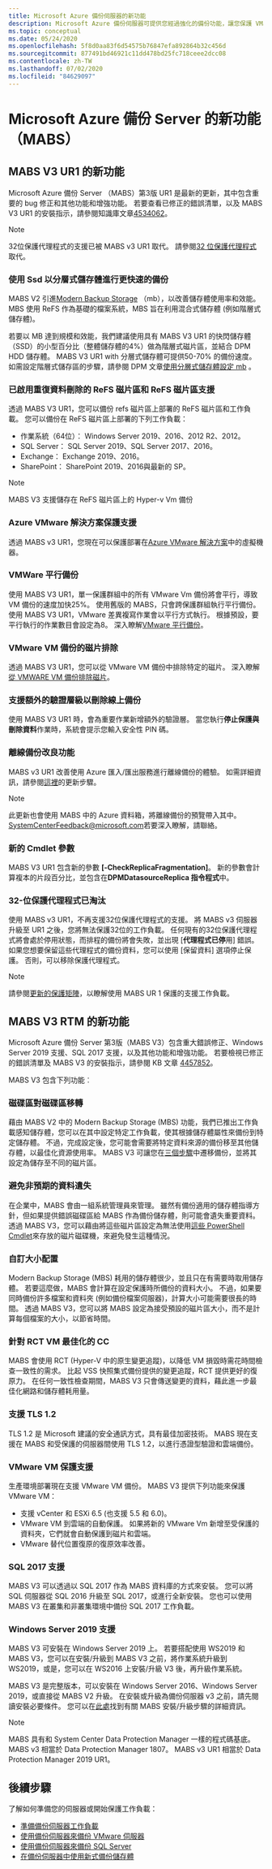 ```yaml
---
title: Microsoft Azure 備份伺服器的新功能
description: Microsoft Azure 備份伺服器可提供您經過強化的備份功能，讓您保護 VM、檔案和資料夾以及工作負載等項目。
ms.topic: conceptual
ms.date: 05/24/2020
ms.openlocfilehash: 5f8d0aa83f6d54575b76847efa892864b32c456d
ms.sourcegitcommit: 877491bd46921c11dd478bd25fc718ceee2dcc08
ms.contentlocale: zh-TW
ms.lasthandoff: 07/02/2020
ms.locfileid: "84629097"
---
```

# <a name="whats-new-in-microsoft-azure-backup-server-mabs"></a>Microsoft Azure 備份 Server 的新功能（MABS）

## <a name="whats-new-in-mabs-v3-ur1"></a>MABS V3 UR1 的新功能

Microsoft Azure 備份 Server （MABS）第3版 UR1 是最新的更新，其中包含重要的 bug 修正和其他功能和增強功能。 若要查看已修正的錯誤清單，以及 MABS V3 UR1 的安裝指示，請參閱知識庫文章[4534062](https://support.microsoft.com/help/4534062)。

>[!NOTE]
>32位保護代理程式的支援已被 MABS v3 UR1 取代。 請參閱[32 位保護代理程式](#32-bit-protection-agent-deprecation)取代。

### <a name="faster-backups-with-tiered-storage-using-ssds"></a>使用 Ssd 以分層式儲存體進行更快速的備份

MABS V2 引進[Modern Backup Storage](backup-mabs-add-storage.md) （mb），以改善儲存體使用率和效能。 MBS 使用 ReFS 作為基礎的檔案系統，MBS 旨在利用混合式儲存體 (例如階層式儲存體)。

若要以 MB 達到規模和效能，我們建議使用具有 MABS V3 UR1 的快閃儲存體（SSD）的小型百分比（整體儲存體的4%）做為階層式磁片區，並結合 DPM HDD 儲存體。 MABS V3 UR1 with 分層式儲存體可提供50-70% 的備份速度。 如需設定階層式儲存區的步驟，請參閱 DPM 文章[使用分層式儲存體設定 mb](https://docs.microsoft.com/system-center/dpm/add-storage?view=sc-dpm-2019#set-up-mbs-with-tiered-storage) 。

### <a name="support-for-refs-volumes-and-refs-volumes-with-deduplication-enabled"></a>已啟用重復資料刪除的 ReFS 磁片區和 ReFS 磁片區支援

透過 MABS V3 UR1，您可以備份 refs 磁片區上部署的 ReFS 磁片區和工作負載。 您可以備份在 ReFS 磁片區上部署的下列工作負載：

* 作業系統（64位）： Windows Server 2019、2016、2012 R2、2012。
* SQL Server： SQL Server 2019、SQL Server 2017、2016。
* Exchange： Exchange 2019、2016。
* SharePoint： SharePoint 2019、2016與最新的 SP。

>[!NOTE]
> MABS V3 支援儲存在 ReFS 磁片區上的 Hyper-v Vm 備份

### <a name="azure-vmware-solution-protection-support"></a>Azure VMware 解決方案保護支援

透過 MABS v3 UR1，您現在可以保護部署在[Azure VMware 解決方案](https://docs.microsoft.com/azure/azure-vmware/)中的虛擬機器。

### <a name="vmware-parallel-backups"></a>VMWare 平行備份

使用 MABS V3 UR1，單一保護群組中的所有 VMware Vm 備份將會平行，導致 VM 備份的速度加快25%。
使用舊版的 MABS，只會跨保護群組執行平行備份。 使用 MABS V3 UR1，VMware 差異複寫作業會以平行方式執行。 根據預設，要平行執行的作業數目會設定為8。 深入瞭解[VMware 平行備份](backup-azure-backup-server-vmware.md#vmware-parallel-backups)。

### <a name="disk-exclusion-for-vmware-vm-backup"></a>VMware VM 備份的磁片排除

透過 MABS V3 UR1，您可以從 VMware VM 備份中排除特定的磁片。 深入瞭解[從 VMWARE VM 備份排除磁片](backup-azure-backup-server-vmware.md#exclude-disk-from-vmware-vm-backup)。  

### <a name="support-for-additional-layer-of-authentication-to-delete-online-backup"></a>支援額外的驗證層級以刪除線上備份

使用 MABS V3 UR1 時，會為重要作業新增額外的驗證層。 當您執行**停止保護與刪除資料**作業時，系統會提示您輸入安全性 PIN 碼。

### <a name="offline-backup-improvements"></a>離線備份改良功能

MABS v3 UR1 改善使用 Azure 匯入/匯出服務進行離線備份的體驗。 如需詳細資訊，請參閱[這裡](https://docs.microsoft.com/azure/backup/backup-azure-backup-server-import-export)的更新步驟。

>[!NOTE]
>此更新也會使用 MABS 中的 Azure 資料箱，將離線備份的預覽帶入其中。 [SystemCenterFeedback@microsoft.com](mailto:SystemCenterFeedback@microsoft.com)若要深入瞭解，請聯絡。

### <a name="new-cmdlet-parameter"></a>新的 Cmdlet 參數

MABS V3 UR1 包含新的參數 **[-CheckReplicaFragmentation]**。 新的參數會計算複本的片段百分比，並包含在**DPMDatasourceReplica 指令程式**中。

### <a name="32-bit-protection-agent-deprecation"></a>32-位保護代理程式已淘汰

使用 MABS v3 UR1，不再支援32位保護代理程式的支援。 將 MABS v3 伺服器升級至 UR1 之後，您將無法保護32位的工作負載。 任何現有的32位保護代理程式將會處於停用狀態，而排程的備份將會失敗，並出現 [**代理程式已停**用] 錯誤。 如果您想要保留這些代理程式的備份資料，您可以使用 [保留資料] 選項停止保護。 否則，可以移除保護代理程式。

>[!NOTE]
>請參閱[更新的保護矩陣](https://docs.microsoft.com/azure/backup/backup-mabs-protection-matrix)，以瞭解使用 MABS UR 1 保護的支援工作負載。

## <a name="whats-new-in-mabs-v3-rtm"></a>MABS V3 RTM 的新功能

Microsoft Azure 備份 Server 第3版（MABS V3）包含重大錯誤修正、Windows Server 2019 支援、SQL 2017 支援，以及其他功能和增強功能。 若要檢視已修正的錯誤清單及 MABS V3 的安裝指示，請參閱 KB 文章 [4457852](https://support.microsoft.com/help/4457852/microsoft-azure-backup-server-v3)。

MABS V3 包含下列功能︰

### <a name="volume-to-volume-migration"></a>磁碟區對磁碟區移轉

藉由 MABS V2 中的 Modern Backup Storage (MBS) 功能，我們已推出工作負載感知儲存體，您可以在其中設定特定工作負載，使其根據儲存體屬性來備份到特定儲存體。 不過，完成設定後，您可能會需要將特定資料來源的備份移至其他儲存體，以最佳化資源使用率。 MABS V3 可讓您在[三個步驟](https://techcommunity.microsoft.com/t5/system-center-blog/sc-2016-dpm-ur4-migrate-backup-storage-in-3-simple-steps/ba-p/351842)中遷移備份，並將其設定為儲存至不同的磁片區。

### <a name="prevent-unexpected-data-loss"></a>避免非預期的資料遺失

在企業中，MABS 會由一組系統管理員來管理。 雖然有備份適用的儲存體指導方針，但如果提供錯誤磁碟區給 MABS 作為備份儲存體，則可能會遺失重要資料。 透過 MABS V3，您可以藉由將這些磁片區設定為無法使用[這些 PowerShell Cmdlet](https://docs.microsoft.com/azure/backup/backup-mabs-add-storage)來存放的磁片磁碟機，來避免發生這種情況。

### <a name="custom-size-allocation"></a>自訂大小配置

Modern Backup Storage (MBS) 耗用的儲存體很少，並且只在有需要時取用儲存體。 若要這麼做，MABS 會計算在設定保護時所備份的資料大小。 不過，如果要同時備份許多檔案和資料夾 (例如備份檔案伺服器)，計算大小可能需要很長的時間。 透過 MABS V3，您可以將 MABS 設定為接受預設的磁片區大小，而不是計算每個檔案的大小，以節省時間。

### <a name="optimized-cc-for-rct-vms"></a>針對 RCT VM 最佳化的 CC

MABS 會使用 RCT (Hyper-V 中的原生變更追蹤)，以降低 VM 損毀時需花時間檢查一致性的需求。 比起 VSS 快照集式備份提供的變更追蹤，RCT 提供更好的復原力。 在任何一致性檢查期間，MABS V3 只會傳送變更的資料，藉此進一步最佳化網路和儲存體耗用量。

### <a name="support-to-tls-12"></a>支援 TLS 1.2

TLS 1.2 是 Microsoft 建議的安全通訊方式，具有最佳加密技術。 MABS 現在支援在 MABS 和受保護的伺服器間使用 TLS 1.2，以進行憑證型驗證和雲端備份。

### <a name="vmware-vm-protection-support"></a>VMware VM 保護支援

生產環境部署現在支援 VMware VM 備份。 MABS V3 提供下列功能來保護 VMware VM：

* 支援 vCenter 和 ESXi 6.5 (也支援 5.5 和 6.0)。
* VMware VM 到雲端的自動保護。 如果將新的 VMware Vm 新增至受保護的資料夾，它們就會自動保護到磁片和雲端。
* VMware 替代位置復原的復原效率改善。

### <a name="sql-2017-support"></a>SQL 2017 支援

MABS V3 可以透過以 SQL 2017 作為 MABS 資料庫的方式來安裝。 您可以將 SQL 伺服器從 SQL 2016 升級至 SQL 2017，或進行全新安裝。 您也可以使用 MABS V3 在叢集和非叢集環境中備份 SQL 2017 工作負載。

### <a name="windows-server-2019-support"></a>Windows Server 2019 支援

MABS V3 可安裝在 Windows Server 2019 上。 若要搭配使用 WS2019 和 MABS V3，您可以在安裝/升級到 MABS V3 之前，將作業系統升級到 WS2019，或是，您可以在 WS2016 上安裝/升級 V3 後，再升級作業系統。

MABS V3 是完整版本，可以安裝在 Windows Server 2016、Windows Server 2019，或直接從 MABS V2 升級。 在安裝或升級為備份伺服器 v3 之前，請先閱讀安裝必要條件。
您可以在[此處](https://docs.microsoft.com/azure/backup/backup-azure-microsoft-azure-backup#software-package)找到有關 MABS 安裝/升級步驟的詳細資訊。

> [!NOTE]
>
> MABS 具有和 System Center Data Protection Manager 一樣的程式碼基底。 MABS v3 相當於 Data Protection Manager 1807。 MABS v3 UR1 相當於 Data Protection Manager 2019 UR1。

## <a name="next-steps"></a>後續步驟

了解如何準備您的伺服器或開始保護工作負載：

* [準備備份伺服器工作負載](backup-azure-microsoft-azure-backup.md)
* [使用備份伺服器來備份 VMware 伺服器](backup-azure-backup-server-vmware.md)
* [使用備份伺服器來備份 SQL Server](backup-azure-sql-mabs.md)
* [在備份伺服器中使用新式備份儲存體](backup-mabs-add-storage.md)
